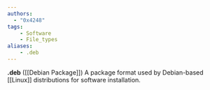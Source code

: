 ```yaml
---
authors:
  - "0x4248"
tags:
    - Software
    - File_types
aliases:
    - .deb
---
```

**.deb** ([[Debian Package]]) A package format used by Debian-based [[Linux]] distributions for software installation.
